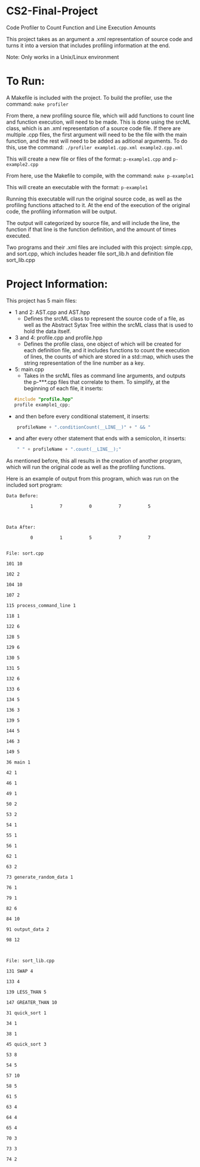 # CS2-Final-Project
Code Profiler to Count Function and Line Execution Amounts

This project takes as an argument a .xml representation of source code and turns it into a version that includes profiling information at the end.

Note: Only works in a Unix/Linux environment
# To Run:

A Makefile is included with the project. To build the profiler, use the command: ```make profiler```

From there, a new profiling source file, which will add functions to count line and function execution,  will need to be made. This is done using the srcML class, which is an .xml representation of a source code file. If there are multiple .cpp files, the first argument will need to be the file with the main function, and the rest will need to be added as aditional arguments. To do this, use the command: ```./profiler example1.cpp.xml example2.cpp.xml```

This will create a new file or files of the format: ```p-example1.cpp``` and ```p-example2.cpp```

From here, use the Makefile to compile, with the command: ```make p-example1```

This will create an executable with the format: ```p-example1```

Running this executable will run the original source code, as well as the profiling functions attached to it. At the end of the execution of the original code, the profiling information will be output.

The output will categorized by source file, and will include the line, the function if that line is the function definition, and the amount of times executed.

Two programs and their .xml files are included with this project: simple.cpp, and sort.cpp, which includes header file sort_lib.h and definition file sort_lib.cpp

# Project Information:

This project has 5 main files:

- 1 and 2: AST.cpp and AST.hpp
  - Defines the srcML class to represent the source code of a file, as well as the Abstract Sytax Tree within the srcML class that is used to hold the data itself.
- 3 and 4: profile.cpp and profile.hpp
  - Defines the profile class, one object of which will be created for each definition file, and it includes functions to count the execution of lines, the counts of which are stored in a std::map, which uses the string representation of the line number as a key.
- 5: main.cpp
  - Takes in the srcML files as command line arguments, and outputs the p-***.cpp files that correlate to them. To simplify, at the beginning of each file, it inserts:
 ```C++
    #include "profile.hpp"
    profile example1_cpp;
 ```
  - and then before every conditional statement, it inserts:
```C++
    profileName + ".conditionCount(__LINE__)" + " && "

```
  - and after every other statement that ends with a semicolon, it inserts:
```C++
    " " + profileName + ".count(__LINE__);"
```

As mentioned before, this all results in the creation of another program, which will run the original code as well as the profiling functions.

Here is an example of output from this program, which was run on the included sort program:  

```
Data Before: 

         1          7          0          7          5 



Data After: 

         0          1          5          7          7


File: sort.cpp

101 10

102 2

104 10

107 2

115 process_command_line 1

118 1

122 6

128 5

129 6

130 5

131 5

132 6

133 6

134 5

136 3

139 5

144 5

146 3

149 5

36 main 1

42 1

46 1

49 1

50 2

53 2

54 1

55 1

56 1

62 1

63 2

73 generate_random_data 1

76 1

79 1

82 6

84 10

91 output_data 2

98 12



File: sort_lib.cpp

131 SWAP 4

133 4

139 LESS_THAN 5

147 GREATER_THAN 10

31 quick_sort 1

34 1

38 1

45 quick_sort 3

53 8

54 5

57 10

58 5

61 5

63 4

64 4

65 4

70 3

73 3

74 2

```







